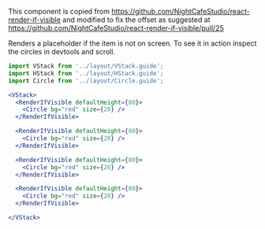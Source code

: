 This component is copied from https://github.com/NightCafeStudio/react-render-if-visible
and modified to fix the offset as suggested at https://github.com/NightCafeStudio/react-render-if-visible/pull/25

Renders a placeholder if the item is not on screen. To see it in action inspect the circles in devtools and scroll.


```jsx
import VStack from '../layout/VStack.guide';
import HStack from '../layout/HStack.guide';
import Circle from '../layout/Circle.guide';

<VStack>
  <RenderIfVisible defaultHeight={80}>
    <Circle bg="red" size={20} />
  </RenderIfVisible>

  <RenderIfVisible defaultHeight={80}>
    <Circle bg="red" size={20} />
  </RenderIfVisible>

  <RenderIfVisible defaultHeight={80}>
    <Circle bg="red" size={20} />
  </RenderIfVisible>

  <RenderIfVisible defaultHeight={80}>
    <Circle bg="red" size={20} />
  </RenderIfVisible>

</VStack>